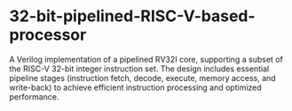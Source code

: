 # 32-bit-pipelined-RISC-V-based-processor
A Verilog implementation of a pipelined RV32I core, supporting a subset of the RISC-V 32-bit integer instruction set. The design includes essential pipeline stages (instruction fetch, decode, execute, memory access, and write-back) to achieve efficient instruction processing and optimized performance.
